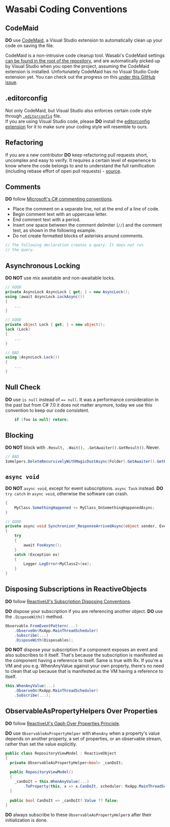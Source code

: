 # Wasabi Coding Conventions

## CodeMaid

**DO** use [CodeMaid](http://www.codemaid.net/),  a Visual Studio extension to automatically clean up your code on saving the file.

CodeMaid is a non-intrusive code cleanup tool. Wasabi's CodeMaid settings [can be found in the root of the repository](https://github.com/zkSNACKs/WalletWasabi/blob/master/CodeMaid.config), and are automatically picked up by Visual Studio when you open the project, assuming the CodeMaid extension is installed. Unfortunately CodeMaid has no Visual Studio Code extension yet. You can check out the progress on this [under this GitHub issue](https://github.com/codecadwallader/codemaid/issues/273).

## .editorconfig

Not only CodeMaid, but Visual Studio also enforces certain code style through [`.editorconfig`](https://github.com/zkSNACKs/WalletWasabi/blob/master/.editorconfig) file.  
If you are using Visual Studio code, please **DO** install the [editorconfig extension](https://marketplace.visualstudio.com/items?itemName=EditorConfig.EditorConfig) for it to make sure your coding style will resemble to ours.

## Refactoring

If you are a new contributor **DO** keep refactoring pull requests short, uncomplex and easy to verify. It requires a certain level of experience to know where the code belongs to and to understand the full ramification (including rebase effort of open pull requests) - [source](https://github.com/bitcoin/bitcoin/blob/master/CONTRIBUTING.md#refactoring).

## Comments

**DO** follow [Microsoft's C# commenting conventions](https://docs.microsoft.com/en-us/dotnet/csharp/programming-guide/inside-a-program/coding-conventions#commenting-conventions).

- Place the comment on a separate line, not at the end of a line of code.
- Begin comment text with an uppercase letter.
- End comment text with a period.
- Insert one space between the comment delimiter (`//`) and the comment text, as shown in the following example.
- Do not create formatted blocks of asterisks around comments.

```cs
// The following declaration creates a query. It does not run
// the query.
```

## Asynchronous Locking

**DO NOT** use mix awaitable and non-awaitable locks.

```cs
// GOOD
private AsyncLock AsyncLock { get; } = new AsyncLock();
using (await AsyncLock.LockAsync())
{
	...
}

// GOOD
private object Lock { get; } = new object();
lock (Lock)
{
	...
}

// BAD
using (AsyncLock.Lock())
{
	...
}
```

## Null Check

**DO** use `is null` instead of `== null`. It was a performance consideration in the past but from C# 7.0 it does not matter anymore, today we use this convention to keep our code consistent.

```cs
	if (foo is null) return;
```

## Blocking

**DO NOT** block with `.Result, .Wait(), .GetAwaiter().GetResult()`. Never.

```cs
// BAD
IoHelpers.DeleteRecursivelyWithMagicDustAsync(Folder).GetAwaiter().GetResult();
```

## `async void`

**DO NOT** `async void`, except for event subscriptions. `async Task` instead.
**DO** `try catch` in `async void`, otherwise the software can crash.

```cs
{
	MyClass.SomethingHappened += MyClass_OnSomethingHappenedAsync;
}

// GOOD
private async void Synchronizer_ResponseArrivedAsync(object sender, EventArgs e)
{
	try
	{
		await FooAsync();
	}
	catch (Exception ex)
	{
		Logger.LogError<MyClass2>(ex);
	}
}
```

## Disposing Subscriptions in ReactiveObjects

**DO** follow [ReactiveUI's Subscription Disposing Conventions](https://reactiveui.net/docs/guidelines/framework/dispose-your-subscriptions).

**DO** dispose your subscription if you are referencing another object. **DO** use the `.DisposeWith()` method.

```cs
Observable.FromEventPattern(...)
	.ObserveOn(RxApp.MainThreadScheduler)
	.Subscribe(...)
	.DisposeWith(Disposables);
```

**DO NOT** dispose your subscription if a component exposes an event and also subscribes to it itself. That's because the subscription is manifested as the component having a reference to itself. Same is true with Rx. If you're a VM and you e.g. WhenAnyValue against your own property, there's no need to clean that up because that is manifested as the VM having a reference to itself.

```cs
this.WhenAnyValue(...)
	.ObserveOn(RxApp.MainThreadScheduler)
	.Subscribe(...);
```

## ObservableAsPropertyHelpers Over Properties

**DO** follow [ReactiveUI's Oaph Over Properties Principle](https://reactiveui.net/docs/guidelines/framework/prefer-oaph-over-properties).

**DO** use  `ObservableAsPropertyHelper` with `WhenAny` when a property's value depends on another property, a set of properties, or an observable stream, rather than set the value explicitly.

```cs
public class RepositoryViewModel : ReactiveObject
{
  private ObservableAsPropertyHelper<bool> _canDoIt;
  
  public RepositoryViewModel()
  {
    _canDoIt = this.WhenAnyValue(...)
		.ToProperty(this, x => x.CanDoIt, scheduler: RxApp.MainThreadScheduler);
  }
  
  public bool CanDoIt => _canDoIt?.Value ?? false;
}
```

**DO** always subscribe to these `ObservableAsPropertyHelper`s after their initialization is done.
